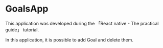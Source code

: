 # GoalsApp

This application was developed during the 「React native - The practical guide」 tutorial.

In this application, it is possible to add Goal and delete them.
